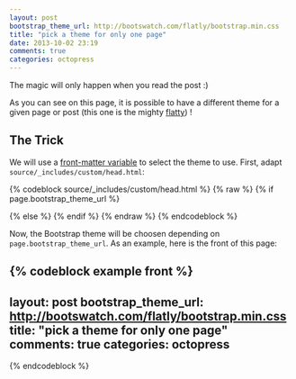 ```yaml
---
layout: post
bootstrap_theme_url: http://bootswatch.com/flatly/bootstrap.min.css
title: "pick a theme for only one page"
date: 2013-10-02 23:19
comments: true
categories: octopress
---
```


<div data-hide-me="one-page-theme-pick" class="alert alert-info">
    <p>
      The magic will only happen when you read the post :)
    </p>
</div>

<!-- more -->
<script>
    jQuery(document).ready(function ($) {
        $('[data-hide-me="one-page-theme-pick"]').hide();
    });
</script>

As you can see on this page, it is possible to have a different theme for a
given page or post (this one is the mighty
[flatty](http://bootswatch.com/flatly/bootstrap.min.css)) !

<h2>The Trick</h2>

We will use a [front-matter variable](http://jekyllrb.com/docs/frontmatter/) to
select the theme to use. First, adapt `source/_includes/custom/head.html`:

{% codeblock source/_includes/custom/head.html %}
{% raw %}
{% if page.bootstrap_theme_url %}
  <link href="{{ page.bootstrap_theme_url }}" rel="stylesheet" type="text/css">
{% else %}
  <link href="{{ root_url }}/javascripts/libs/bootstrap-3.0.0/dist/css/bootstrap.min.css" rel="stylesheet" type="text/css">
{% endif %}
<!-- <link href="{{ root_url }}/javascripts/libs/bootstrap-3.0.0/dist/css/bootstrap-theme.min.css" rel="stylesheet" type="text/css"> -->
<link href="{{ root_url }}/stylesheets/screen.css" media="screen, projection" rel="stylesheet" type="text/css">
{% endraw %}
{% endcodeblock %}

Now, the Bootstrap theme will be choosen depending on
`page.bootstrap_theme_url`. As an example, here is the front of this page:

{% codeblock example front %}
---
layout: post
bootstrap_theme_url: http://bootswatch.com/flatly/bootstrap.min.css
title: "pick a theme for only one page"
comments: true
categories: octopress
---
{% endcodeblock %}
